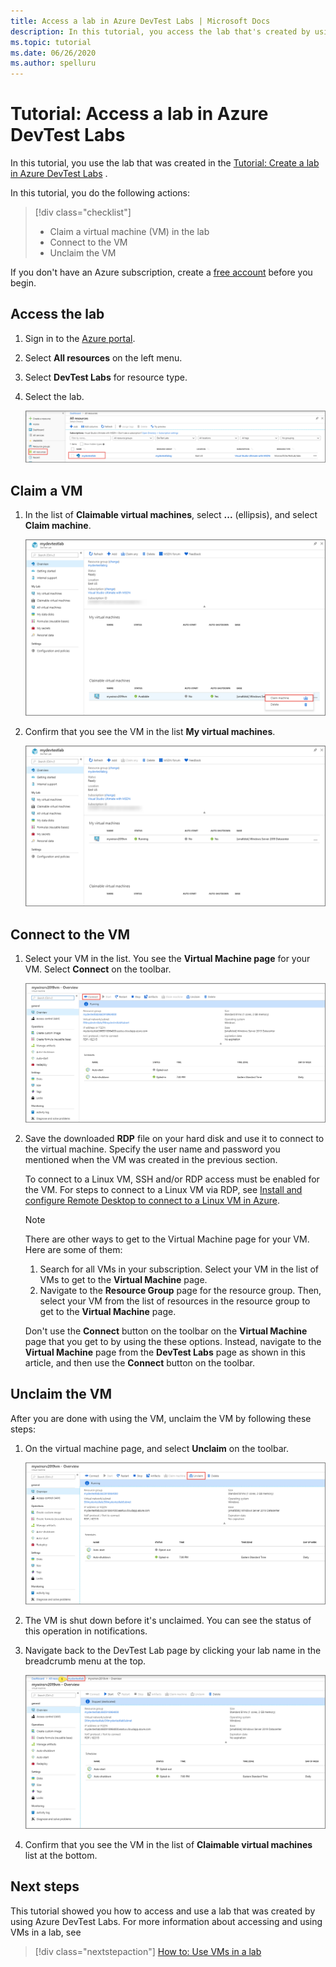 ```yaml
---
title: Access a lab in Azure DevTest Labs | Microsoft Docs
description: In this tutorial, you access the lab that's created by using Azure DevTest Labs, claim virtual machines, use them, and then unclaim them.
ms.topic: tutorial
ms.date: 06/26/2020
ms.author: spelluru
---
```


# Tutorial: Access a lab in Azure DevTest Labs
In this tutorial, you use the lab that was created in the [Tutorial: Create a lab in Azure DevTest Labs](tutorial-create-custom-lab.md) .

In this tutorial, you do the following actions:

> [!div class="checklist"]
> * Claim a virtual machine (VM) in the lab
> * Connect to the VM
> * Unclaim the VM

If you don't have an Azure subscription, create a [free account](https://azure.microsoft.com/free/) before you begin.

## Access the lab

1. Sign in to the [Azure portal](https://portal.azure.com).
2. Select **All resources** on the left menu. 
3. Select **DevTest Labs** for resource type. 
4. Select the lab. 

    ![Select the lab](./media/tutorial-use-custom-lab/search-for-select-custom-lab.png)

## Claim a VM

1. In the list of **Claimable virtual machines**, select **...** (ellipsis), and select **Claim machine**.

    ![Claim virtual machine](./media/tutorial-use-custom-lab/claim-virtual-machine.png)
1. Confirm that you see the VM in the list **My virtual machines**.

    ![My virtual machine](./media/tutorial-use-custom-lab/my-virtual-machines.png)

## Connect to the VM

1. Select your VM in the list. You see the **Virtual Machine page** for your VM. Select **Connect** on the toolbar.

    ![Connect to virtual machine](./media/tutorial-use-custom-lab/connect-button.png)
2. Save the downloaded **RDP** file on your hard disk and use it to connect to the virtual machine. Specify the user name and password you mentioned when the VM was created in the previous section. 

    To connect to a Linux VM, SSH and/or RDP access must be enabled for the VM. For steps to connect to a Linux VM via RDP, see [Install and configure Remote Desktop to connect to a Linux VM in Azure](../virtual-machines/linux/use-remote-desktop.md). 

    > [!NOTE]
    > There are other ways to get to the Virtual Machine page for your VM. Here are some of them: 
    > 
    > 1. Search for all VMs in your subscription. Select your VM in the list of VMs to get to the **Virtual Machine** page.
    > 2. Navigate to the **Resource Group** page for the resource group. Then, select your VM from the list of resources in the resource group to get to the **Virtual Machine** page. 
    >
    > Don't use the **Connect** button on the toolbar on the **Virtual Machine** page that you get to by using the these options. Instead, navigate to the **Virtual Machine** page from the **DevTest Labs** page as shown in this article, and then use the **Connect** button on the toolbar.


## Unclaim the VM
After you are done with using the VM, unclaim the VM by following these steps: 

1. On the virtual machine page, and select **Unclaim** on the toolbar. 

    ![Unclaim VM](./media/tutorial-use-custom-lab/unclaim-vm-menu.png)
1. The VM is shut down before it's unclaimed. You can see the status of this operation in notifications.  
3. Navigate back to the DevTest Lab page by clicking your lab name in the breadcrumb menu at the top. 
    
    ![Navigate back to lab](./media/tutorial-use-custom-lab/breadcrumb-to-lab.png)
1. Confirm that you see the VM in the list of **Claimable virtual machines** list at the bottom.

    
## Next steps
This tutorial showed you how to access and use a lab that was created by using Azure DevTest Labs. For more information about accessing and using VMs in a lab, see 

> [!div class="nextstepaction"]
> [How to: Use VMs in a lab](devtest-lab-add-vm.md)

